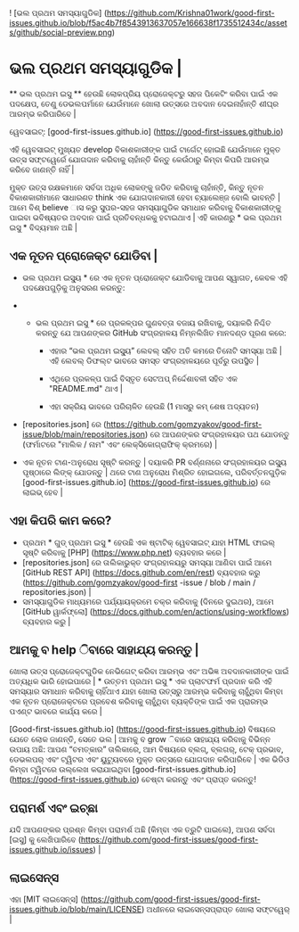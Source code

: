 ! [ଭଲ ପ୍ରଥମ ସମସ୍ୟାଗୁଡିକ] (https://github.com/Krishna01work/good-first-issues.github.io/blob/f5ac4b7f8543913637057e166638f1735512434c/assets/github/social-preview.png)

# ଭଲ ପ୍ରଥମ ସମସ୍ୟାଗୁଡିକ |

** ଭଲ ପ୍ରଥମ ଇସୁ ** ହେଉଛି ଲୋକପ୍ରିୟ ପ୍ରୋଜେକ୍ଟରୁ ସହଜ ପିକେଟିଂ କରିବା ପାଇଁ ଏକ ପଦକ୍ଷେପ, ତେଣୁ ଡେଭଲପର୍ମାନେ ଯେଉଁମାନେ ଖୋଲା ଉତ୍ସରେ ଅବଦାନ ଦେଇନାହାଁନ୍ତି ଶୀଘ୍ର ଆରମ୍ଭ କରିପାରିବେ |

ୱେବସାଇଟ୍: [good-first-issues.github.io] (https://good-first-issues.github.io)

ଏହି ୱେବସାଇଟ୍ ମୁଖ୍ୟତ develop ବିକାଶକାରୀଙ୍କ ପାଇଁ ଟାର୍ଗେଟ୍ ହୋଇଛି ଯେଉଁମାନେ ମୁକ୍ତ ଉତ୍ସ ସଫ୍ଟୱେର୍ରେ ଯୋଗଦାନ କରିବାକୁ ଚାହାଁନ୍ତି କିନ୍ତୁ କେଉଁଠାରୁ କିମ୍ବା କିପରି ଆରମ୍ଭ କରିବେ ଜାଣନ୍ତି ନାହିଁ |

ମୁକ୍ତ ଉତ୍ସ ରକ୍ଷକମାନେ ସର୍ବଦା ଅଧିକ ଲୋକଙ୍କୁ ଜଡିତ କରିବାକୁ ଚାହାଁନ୍ତି, କିନ୍ତୁ ନୂତନ ବିକାଶକାରୀମାନେ ସାଧାରଣତ think ଏକ ଯୋଗଦାନକାରୀ ହେବା ଚ୍ୟାଲେଞ୍ଜ ବୋଲି ଭାବନ୍ତି | ଆମେ ବିଶ୍ believe ାସ କରୁ ସୁପର-ସହଜ ସମସ୍ୟାଗୁଡିକ ସମାଧାନ କରିବାକୁ ବିକାଶକାରୀଙ୍କୁ ପାଇବା ଭବିଷ୍ୟତର ଅବଦାନ ପାଇଁ ପ୍ରତିବନ୍ଧକକୁ ହଟାଇଥାଏ | ଏହି କାରଣରୁ * ଭଲ ପ୍ରଥମ ଇସୁ * ବିଦ୍ୟମାନ ଅଛି |

## ଏକ ନୂତନ ପ୍ରୋଜେକ୍ଟ ଯୋଡିବା |

* ଭଲ ପ୍ରଥମ ଇସ୍ୟୁ * ରେ ଏକ ନୂତନ ପ୍ରୋଜେକ୍ଟ ଯୋଡିବାକୁ ଆପଣ ସ୍ୱାଗତ, କେବଳ ଏହି ପଦକ୍ଷେପଗୁଡ଼ିକୁ ଅନୁସରଣ କରନ୍ତୁ:

- * ଭଲ ପ୍ରଥମ ଇସୁ * ରେ ପ୍ରକଳ୍ପର ଗୁଣବତ୍ତା ବଜାୟ ରଖିବାକୁ, ଦୟାକରି ନିଶ୍ଚିତ କରନ୍ତୁ ଯେ ଆପଣଙ୍କର GitHub ସଂଗ୍ରହାଳୟ ନିମ୍ନଲିଖିତ ମାନଦଣ୍ଡ ପୂରଣ କରେ:

     - ଏହାର “ଭଲ ପ୍ରଥମ ଇସ୍ୟୁ” ଲେବଲ୍ ସହିତ ଅତି କମରେ ତିନୋଟି ସମସ୍ୟା ଅଛି | ଏହି ଲେବଲ୍ ଡିଫଲ୍ଟ ଭାବରେ ସମସ୍ତ ସଂଗ୍ରହାଳୟରେ ପୂର୍ବରୁ ଉପସ୍ଥିତ |

     - ଏଥିରେ ପ୍ରକଳ୍ପ ପାଇଁ ବିସ୍ତୃତ ସେଟଅପ୍ ନିର୍ଦ୍ଦେଶାବଳୀ ସହିତ ଏକ "README.md" ଥାଏ |

     - ଏହା ସକ୍ରିୟ ଭାବରେ ପରିଚାଳିତ ହେଉଛି (1 ମାସରୁ କମ୍ ଶେଷ ଅଦ୍ୟତନ)

- [repositories.json] ରେ (https://github.com/gomzyakov/good-first-issue/blob/main/repositories.json) ରେ ଆପଣଙ୍କର ସଂଗ୍ରହାଳୟର ପଥ ଯୋଡନ୍ତୁ (ଫର୍ମାଟରେ "ମାଲିକ / ନାମ" ଏବଂ ଲେକ୍ସିକୋଗ୍ରାଫିକ୍ କ୍ରମରେ) |

- ଏକ ନୂତନ ଟାଣ-ଅନୁରୋଧ ସୃଷ୍ଟି କରନ୍ତୁ | ଦୟାକରି PR ବର୍ଣ୍ଣନାରେ ସଂଗ୍ରହାଳୟର ଇସ୍ୟୁ ପୃଷ୍ଠାରେ ଲିଙ୍କ୍ ଯୋଡନ୍ତୁ | ଥରେ ଟାଣ ଅନୁରୋଧ ମିଶ୍ରିତ ହୋଇଗଲେ, ପରିବର୍ତ୍ତନଗୁଡ଼ିକ [good-first-issues.github.io] (https://good-first-issues.github.io) ରେ ଲାଇଭ୍ ହେବ |

## ଏହା କିପରି କାମ କରେ?

- ପ୍ରଥମ * ଗୁଡ୍ ପ୍ରଥମ ଇସୁ * ହେଉଛି ଏକ ଷ୍ଟାଟିକ୍ ୱେବସାଇଟ୍ ଯାହା HTML ଫାଇଲ୍ ସୃଷ୍ଟି କରିବାକୁ [PHP] (https://www.php.net) ବ୍ୟବହାର କରେ |
- [repositories.json] ରେ ତାଲିକାଭୁକ୍ତ ସଂଗ୍ରହାଳୟରୁ ସମସ୍ୟା ଆଣିବା ପାଇଁ ଆମେ [GitHub REST API] (https://docs.github.com/en/rest) ବ୍ୟବହାର କରୁ (https://github.com/gomzyakov/good-first -issue / blob / main / repositories.json) |
- ସମସ୍ୟାଗୁଡିକ ମାଧ୍ୟମରେ ପର୍ଯ୍ୟାୟକ୍ରମେ ଚକ୍ର କରିବାକୁ (ଦିନରେ ଦୁଇଥର), ଆମେ [GitHub ୱାର୍କଫ୍ଲୋ] (https://docs.github.com/en/actions/using-workflows) ବ୍ୟବହାର କରୁ |

## ଆମକୁ ବ help ିବାରେ ସାହାଯ୍ୟ କରନ୍ତୁ |

ଖୋଲା ଉତ୍ସ ପ୍ରୋଜେକ୍ଟଗୁଡିକ ନେଭିଗେଟ୍ କରିବା ଆରମ୍ଭ ଏବଂ ଅଭିଜ୍ଞ ଅବଦାନକାରୀଙ୍କ ପାଇଁ ଅତ୍ୟଧିକ ଭାରି ହୋଇପାରେ | * ଉତ୍ତମ ପ୍ରଥମ ଇସୁ * ଏକ ପ୍ଲାଟଫର୍ମ ପ୍ରଦାନ କରି ଏହି ସମସ୍ୟାର ସମାଧାନ କରିବାକୁ ଚାହିଁଥାଏ ଯାହା ଖୋଲା ଉତ୍ସରୁ ଆରମ୍ଭ କରିବାକୁ ଚାହୁଁଥିବା କିମ୍ବା ଏକ ନୂତନ ପ୍ରୋଜେକ୍ଟରେ ପ୍ରବେଶ କରିବାକୁ ଚାହୁଁଥିବା ବ୍ୟକ୍ତିଙ୍କ ପାଇଁ ଏକ ପ୍ରାରମ୍ଭ ପଏଣ୍ଟ ଭାବରେ କାର୍ଯ୍ୟ କରେ |

[Good-first-issues.github.io] (https://good-first-issues.github.io) ବିଷୟରେ ଯେତେ ଲୋକ ଜାଣନ୍ତି, ସେତେ ଭଲ | ଆମକୁ ବ grow ିବାରେ ସାହାଯ୍ୟ କରିବାକୁ ବିଭିନ୍ନ ଉପାୟ ଅଛି: ଆପଣ “ଚମତ୍କାର” ତାଲିକାରେ, ଆମ ବିଷୟରେ ବ୍ଲଗ୍, ବ୍ଲଗର୍, ଟେକ୍ ପ୍ରଭାବ, ଡେଭଲପର୍ ଏବଂ ଟ୍ୱିଟର ଏବଂ ୟୁଟ୍ୟୁବରେ ମୁକ୍ତ ଉତ୍ସରେ ଯୋଗଦାନ କରିପାରିବେ | ଏକ ଭିଡିଓ କିମ୍ବା ଟ୍ୱିଟରେ ଉଲ୍ଲେଖ କରାଯାଇଥିବା [good-first-issues.github.io] (https://good-first-issues.github.io) ଚେଷ୍ଟା କରନ୍ତୁ ଏବଂ ପ୍ରାପ୍ତ କରନ୍ତୁ!

## ପରାମର୍ଶ ଏବଂ ଇଚ୍ଛା

ଯଦି ଆପଣଙ୍କର ପ୍ରଶ୍ନ କିମ୍ବା ପରାମର୍ଶ ଅଛି (କିମ୍ବା ଏକ ତ୍ରୁଟି ପାଇଲେ), ଆପଣ ସର୍ବଦା [ଇସୁ] କୁ ଲେଖିପାରିବେ (https://github.com/good-first-issues/good-first-issues.github.io/issues) |

## ଲାଇସେନ୍ସ

ଏହା [MIT ଲାଇସେନ୍ସ] (https://github.com/good-first-issues/good-first-issues.github.io/blob/main/LICENSE) ଅଧୀନରେ ଲାଇସେନ୍ସପ୍ରାପ୍ତ ଖୋଲା ସଫ୍ଟୱେର୍ |